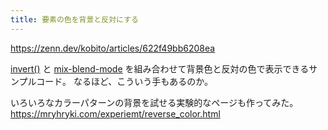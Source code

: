 ```yaml
---
title: 要素の色を背景と反対にする
---
```


https://zenn.dev/kobito/articles/622f49bb6208ea

[invert()](https://developer.mozilla.org/ja/docs/Web/CSS/filter-function/invert) と [mix-blend-mode](https://developer.mozilla.org/ja/docs/Web/CSS/mix-blend-mode) を組み合わせて背景色と反対の色で表示できるサンプルコード。
なるほど、こういう手もあるのか。

いろいろなカラーパターンの背景を試せる実験的なページも作ってみた。
https://mryhryki.com/experiemt/reverse_color.html

